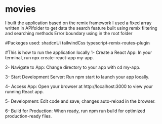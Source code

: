 # movies
I built the application based on the remix framework
I used a fixed array written in APIfolder to get data
the search feature built using remix filtering and searching methods
Error boundary using in the root folder

#Packeges used:
shadcnUi
tailwindCss
typescript-remix-routes-plugin


#This is how to run the application locally 
1- Create a React App: In your terminal, run npx create-react-app my-app.

2- Navigate to App: Change directory to your app with cd my-app.

3- Start Development Server: Run npm start to launch your app locally.

4- Access App: Open your browser at http://localhost:3000 to view your running React app.

5- Development: Edit code and save; changes auto-reload in the browser.

6- Build for Production: When ready, run npm run build for optimized production-ready files.

